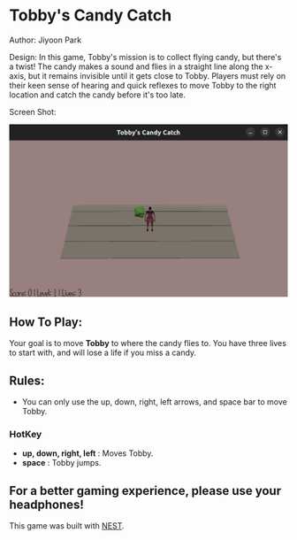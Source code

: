 # Tobby's Candy Catch

Author: Jiyoon Park

Design: In this game, Tobby's mission is to collect flying candy, but there's a twist! The candy makes a sound and flies in a straight line along the x-axis, but it remains invisible until it gets close to Tobby. Players must rely on their keen sense of hearing and quick reflexes to move Tobby to the right location and catch the candy before it's too late.

Screen Shot:

![Screen Shot](screenshot.png)

## How To Play:

Your goal is to move **Tobby** to where the candy flies to. You have three lives to start with, and will lose a life if you miss a candy.

## Rules:

- You can only use the up, down, right, left arrows, and space bar to move Tobby.

### HotKey

- **up, down, right, left** : Moves Tobby.
- **space** : Tobby jumps.

## For a better gaming experience, please use your headphones!

This game was built with [NEST](NEST.md).
